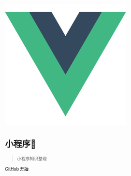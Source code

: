 ![logo](logo.png)

# 小程序🤔

> 小程序知识整理

[GitHub](https://github.com/treecrow/book-perfect)
[开始](README.md)